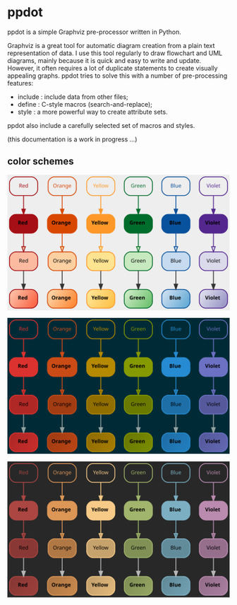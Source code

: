 ppdot
=====

ppdot is a simple Graphviz pre-processor written in Python.

Graphviz is a great tool for automatic diagram creation from a plain text
representation of data. I use this tool regularly to draw flowchart and UML
diagrams, mainly because it is quick and easy to write and update. However,
it often requires a lot of duplicate statements to create visually appealing
graphs. ppdot tries to solve this with a number of pre-processing features:

* include : include data from other files;
* define  : C-style macros (search-and-replace);
* style   : a more powerful way to create attribute sets.

ppdot also include a carefully selected set of macros and styles.

(this documentation is a work in progress ...)

color schemes
-------------

![](https://raw.githubusercontent.com/sdeleeuw/ppdot/master/examples/color_showcase_brewer.svg)

![](https://raw.githubusercontent.com/sdeleeuw/ppdot/master/examples/color_showcase_solarized.svg)

![](https://raw.githubusercontent.com/sdeleeuw/ppdot/master/examples/color_showcase_base16.svg)

